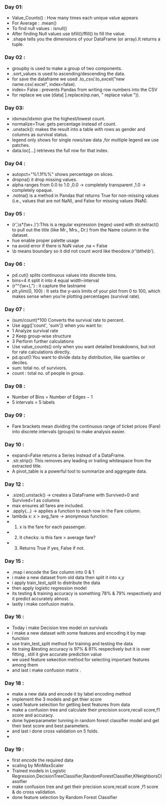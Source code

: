 ### Day 01:
- Value_Counts() : How many times each unique value appears
- For Average : .mean()
- To find null values : isnull() 
- After finding Null values use bfill()/ffill() to fill the value.
- .shape tells you the dimensions of your DataFrame (or array).It returns a tuple.

### Day 02 :
  - groupby is used to make a group of two components.
  - .sort_values is used to ascending/descending the data.
  - for save the dataframe we used .to_csv/.to_excel("new name.csv/.excel", index=false).
  - index= False : prevents Pandas from writing row numbers into the CSV
  - for replace we use (data[ ].replace(np.nan, " replace value ")).

### Day 03:
- idxmax/idxmin give the highest/lowest count.
- normalize=True: gets percentage instead of count.
- .unstack(): makes the result into a table with rows as gender and columns as survival status.
- legend only shows for single rows/raw data ,for multiple legend we use patches.
- data.loc[...] retrieves the full row for that index.

### Day 04 :
- autopct="%1.1f%%" shows percentage on slices.
- dropna() it drop missing values.
- alpha ranges from 0.0 to 1.0 ,0.0 → completely transparent ,1.0 → completely opaque.
- .notna() is a method in Pandas that returns True for non-missing values (i.e., values that are not NaN), and False for missing values (NaN).
### Day 05 :
- (r',\s*(\w+\.)'):This is a regular expression (regex) used with str.extract() to pull out the title (like Mr., Mrs., Dr.) from the Name column in the  dataset.
- hue enable proper palette usage
- na avoid error if there is NaN value ,na = False
- \b means boundary so it did not count word like theodore.(r'\bthe\b').

### Day 06 :
- pd.cut() splits continuous values into discrete bins.
- bins=4 it split it into 4 equal width-interval
- (r"^(\w+),") : it capture the lastname 
- plt.ylim(0, 100) : It sets the y-axis limits of your plot from 0 to 100, which makes sense when you’re plotting percentages (survival rate).

### Day 07 :
- (sum/count)*100	Converts the survival rate to percent.
- Use agg(['count', 'sum']) when you want to:
- 1 Analyze survival rate
- 2 Keep group-wise structure
- 3 Perform further calculations
- Use value_counts() only when you want detailed breakdowns, but not for rate calculations directly.
- pd.qcut():You want to divide data by distribution, like quartiles or deciles.
- sum: total no. of survivors.
- count : total no. of people in group.

### Day 08 : 
- Number of Bins = Number of Edges − 1
- 5 intervals = 5 labels

### Day 09 :
- Fare brackets mean dividing the continuous range of ticket prices (Fare) into discrete intervals (groups) to make analysis easier.

### Day 10 :
- expand=False returns a Series instead of a DataFrame.
- .str.strip(): This removes any leading or trailing whitespace from the extracted title.
- A pivot_table is a powerful tool to summarize and aggregate data.

### Day 12 :
- .size().unstack() → creates a DataFrame with Survived=0 and Survived=1 as columns
-  max ensures all fares are included.
- .apply(...) → applies a function to each row in the Fare column.
- lambda x: x > avg_fare → anonymous function:
-   1) x is the fare for each passenger.
-   2) It checks: is this fare > average fare?
-   3) Returns True if yes, False if not.
 
### Day 15 :
- .map i encode the Sex column into 0 & 1
- i make a new dataset from old data then split it into x,y
- i apply train_test_split to distribute the data
- then apply logistic regression model
- its testing & training accuracy is something 78% & 79% respectively and it predict accurately almost.
- lastly i make confusion matrix.

### Day 16 :
- Today i make Decision tree model on survivals
- i make a new dataset with some features and encoding it by map function
- use train_test_split method for training and testing the data
- its traing &testing accuracy is 97% & 81% respectively but it is over fitting , still it give accurate prediction value
- we used feature sekection method for selecting important features among them
- and last i make confusion matrix .

### Day 18 :
- make a new data and encode it by label encoding method
- implement the 3 models and get thier score
- used feature selection for getting best features from data
- make a confusion tree and calculate their precision score,recall score,f1 score and accuracy.
- done hyperparameter tunning in random forest classifier model and get their best score and best parameters.
- and last i done cross validation on 5 folds.
- 

### Day 19 :
- first encode the required data
- scaling by MinMaxScaler
- Trained models in Logistic Regression,DecisionTreeClassifier,RandomForestClassifier,KNeighborsClassifier
- make confusion tree and get their precision score,recall score ,f1 score & do cross validation.
- done feature selection by Random Forest Classifier